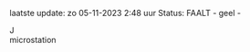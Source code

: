 laatste update: 
zo 05-11-2023  2:48   uur 
Status: FAALT - geel - 
<div class="service R">J</div><div class="service Y">microstation</div>